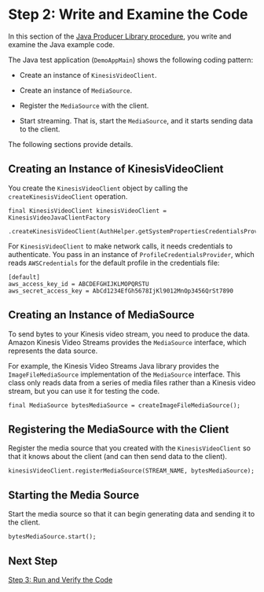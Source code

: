# Step 2: Write and Examine the Code<a name="producersdk-javaapi-writecode"></a>

In this section of the [Java Producer Library procedure](http://docs.aws.amazon.com/kinesisvideostreams/latest/dg/producer-sdk-javaapi.html), you write and examine the Java example code\. 

The Java test application \(`DemoAppMain`\) shows the following coding pattern:

+ Create an instance of `KinesisVideoClient`\.

+ Create an instance of `MediaSource`\.

+ Register the `MediaSource` with the client\.

+ Start streaming\. That is, start the `MediaSource`, and it starts sending data to the client\.

The following sections provide details\.

## Creating an Instance of KinesisVideoClient<a name="producersdk-javaapi-review-code-create-client"></a>

You create the `KinesisVideoClient` object by calling the `createKinesisVideoClient` operation\.

```
final KinesisVideoClient kinesisVideoClient = KinesisVideoJavaClientFactory
                    .createKinesisVideoClient(AuthHelper.getSystemPropertiesCredentialsProvider());
```

For `KinesisVideoClient` to make network calls, it needs credentials to authenticate\. You pass in an instance of `ProfileCredentialsProvider`, which reads `AWSCredentials` for the default profile in the credentials file:

```
[default]
aws_access_key_id = ABCDEFGHIJKLMOPQRSTU
aws_secret_access_key = AbCd1234EfGh5678IjKl9012MnOp3456QrSt7890
```

## Creating an Instance of MediaSource<a name="producersdk-javaapi-review-code-create-mediasource"></a>

To send bytes to your Kinesis video stream, you need to produce the data\. Amazon Kinesis Video Streams provides the `MediaSource` interface, which represents the data source\.

For example, the Kinesis Video Streams Java library provides the `ImageFileMediaSource` implementation of the `MediaSource` interface\. This class only reads data from a series of media files rather than a Kinesis video stream, but you can use it for testing the code\.

```
final MediaSource bytesMediaSource = createImageFileMediaSource();
```

## Registering the MediaSource with the Client<a name="producersdk-javaapi-review-code-register-mediasource"></a>

Register the media source that you created with the `KinesisVideoClient` so that it knows about the client \(and can then send data to the client\)\.

```
kinesisVideoClient.registerMediaSource(STREAM_NAME, bytesMediaSource);
```

## Starting the Media Source<a name="producersdk-javaapi-review-code-start-mediasource"></a>

Start the media source so that it can begin generating data and sending it to the client\.

```
bytesMediaSource.start();
```

## Next Step<a name="producersdk-javaapi-writecode-next"></a>

[Step 3: Run and Verify the Code](producersdk-javaapi-reviewcode.md)